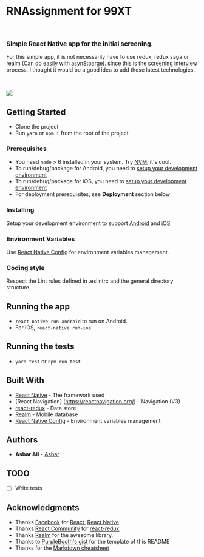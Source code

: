 # RNAssignment for 99XT
<br />

### Simple React Native app for the initial screening. 
For this simple app, it is not necessarily have to use redux, redux saga or realm (Can do easily with asynStoarge). since this is the screening interview process, I thought it would be a good idea to add those latest technologies.


<br />

![](https://drive.google.com/uc?id=1bkzFPTzCyzqdp51cxKxhcRLPfRVLAfXN)


## Getting Started

* Clone the project
* Run `yarn` or `npm i` from the root of the project

### Prerequisites
 - You need `node` > 6 installed in your system. Try [NVM](https://github.com/creationix/nvm), it's cool.
 - To run/debug/package for Android, you need to [setup your development environment](https://developer.android.com/topic/instant-apps/getting-started/setup.html)
 - To run/debug/package for iOS, you need to [setup your development environment](https://developer.apple.com/library/content/documentation/IDEs/Conceptual/AppStoreDistributionTutorial/Setup/Setup.html)
 - For deployment prerequisites, see **Deployment** section below

### Installing
Setup your development environment to support [Android](https://developer.android.com/topic/instant-apps/getting-started/setup.html) and [iOS](https://developer.apple.com/library/content/documentation/IDEs/Conceptual/AppStoreDistributionTutorial/Setup/Setup.html)

### Environment Variables
Use [React Native Config](https://github.com/luggit/react-native-config) for environment variables management.

### Coding style
Respect the Lint rules defined in .eslintrc and the general directory structure.

## Running the app
* `react-native run-android` to run on Android.
* For iOS, `react-native run-ios`

## Running the tests
* `yarn test` or `npm run test`

## Built With
* [React Native](https://facebook.github.io/react-native/) - The framework used
* [React Navigation] (https://reactnavigation.org/) - Navigation (V3)
* [react-redux](https://github.com/reactjs/react-redux) - Data store
* [Realm](https://realm.io/) - Mobile database
* [React Native Config](https://github.com/luggit/react-native-config) - Environment variables management

## Authors
* **Asbar Ali** - [Asbar](https://github.com/AsbarAli/)

## TODO
- [ ] Write tests

## Acknowledgments
* Thanks [Facebook](https://github.com/facebook) for [React](https://github.com/facebook/react/), [React Native](https://github.com/facebook/react-native)
* Thanks [React Community](https://github.com/reactjs) for [react-redux](https://github.com/reactjs/react-redux)
* Thanks [Realm](https://realm.io/) for the awesome library.
* Thanks to [PurpleBooth's gist](https://gist.github.com/PurpleBooth/109311bb0361f32d87a2) for the template of this README
* Thanks for the [Markdown cheatsheet](https://github.com/adam-p/markdown-here/wiki/Markdown-Cheatsheet)
